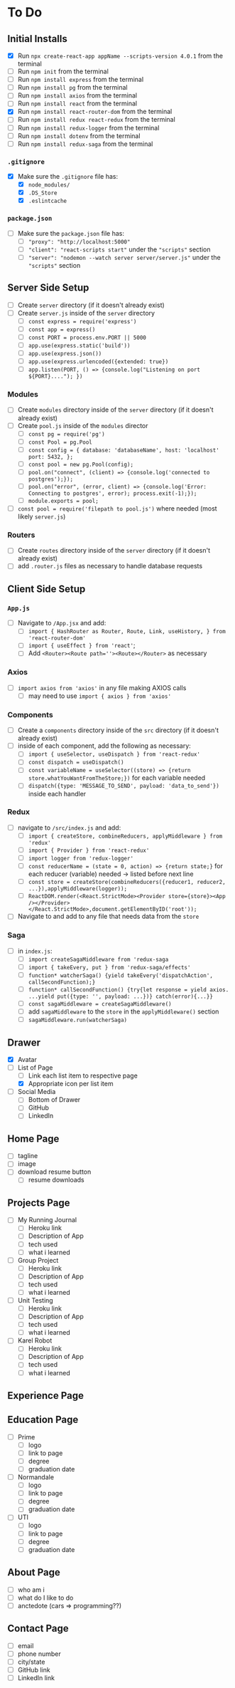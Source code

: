 # To Do

## Initial Installs

- [x] Run `npx create-react-app appName --scripts-version 4.0.1` from the terminal
- [ ] Run `npm init` from the terminal
- [ ] Run `npm install express` from the terminal
- [ ] Run `npm install pg` from the terminal
- [ ] Run `npm install axios` from the terminal
- [ ] Run `npm install react` from the terminal
- [x] Run `npm install react-router-dom` from the terminal
- [ ] Run `npm install redux react-redux` from the terminal
- [ ] Run `npm install redux-logger` from the terminal
- [ ] Run `npm install dotenv` from the terminal
- [ ] Run `npm install redux-saga` from the terminal

### `.gitignore`

- [x] Make sure the `.gitignore` file has:
  - [x] `node_modules/`
  - [x] `.DS_Store`
  - [x] `.eslintcache`

### `package.json`

- [ ] Make sure the `package.json` file has:
  - [ ] `"proxy": "http://localhost:5000"`
  - [ ] `"client": "react-scripts start"` under the `"scripts"` section
  - [ ] `"server": "nodemon --watch server server/server.js"` under the `"scripts"` section

## Server Side Setup

- [ ] Create `server` directory (if it doesn't already exist)
- [ ] Create `server.js` inside of the `server` directory
  - [ ] `const express = require('express')`
  - [ ] `const app = express()`
  - [ ] `const PORT = process.env.PORT || 5000`
  - [ ] `app.use(express.static('build'))`
  - [ ] `app.use(express.json())`
  - [ ] `app.use(express.urlencoded({extended: true})`
  - [ ] `app.listen(PORT, () => {console.log("Listening on port ${PORT}...."); })`

### Modules

- [ ] Create `modules` directory inside of the `server` directory (if it doesn't already exist)
- [ ] Create `pool.js` inside of the `modules` director
  - [ ] `const pg = require('pg')`
  - [ ] `const Pool = pg.Pool`
  - [ ] `const config = { database: 'databaseName', host: 'localhost' port: 5432, };`
  - [ ] `const pool = new pg.Pool(config);`
  - [ ] `pool.on("connect", (client) => {console.log('connected to postgres');});`
  - [ ] `pool.on("error", (error, client) => {console.log('Error: Connecting to postgres', error); process.exit(-1);});`
  - [ ] `module.exports = pool;`
- [ ] `const pool = require('filepath to pool.js')` where needed (most likely `server.js`)

### Routers

- [ ] Create `routes` directory inside of the `server` directory (if it doesn't already exist)
- [ ] add `.router.js` files as necessary to handle database requests

## Client Side Setup

### `App.js`

- [ ] Navigate to `/App.jsx` and add:
  - [ ] `import { HashRouter as Router, Route, Link, useHistory, } from 'react-router-dom'`
  - [ ] `import { useEffect } from 'react'`;
  - [ ] Add `<Router><Route path=''><Route></Router>` as necessary

### Axios

- [ ] `import axios from 'axios'` in any file making AXIOS calls
  - [ ] may need to use `import { axios } from 'axios'`

### Components

- [ ] Create a `components` directory inside of the `src` directory (if it doesn't already exist)
- [ ] inside of each component, add the following as necessary:
  - [ ] `import { useSelector, useDispatch } from 'react-redux'`
  - [ ] `const dispatch = useDispatch()`
  - [ ] `const variableName = useSelector((store) => {return store.whatYouWantFromTheStore;})` for each variable needed
  - [ ] `dispatch({type: 'MESSAGE_TO_SEND', payload: 'data_to_send'})` inside each handler

### Redux

- [ ] navigate to `/src/index.js` and add:
  - [ ] `import { createStore, combineReducers, applyMiddleware } from 'redux'`
  - [ ] `import { Provider } from 'react-redux'`
  - [ ] `import logger from 'redux-logger'`
  - [ ] `const reducerName = (state = 0, action) => {return state;}` for each reducer (variable) needed -> listed before next line
  - [ ] `const store = createStore(combineReducers({reducer1, reducer2, ...}),applyMiddleware(logger));`
  - [ ] `ReactDOM.render(<React.StrictMode><Provider store={store}><App /></Provider></React.StrictMode>,document.getElementByID('root'));`
- [ ] Navigate to and add to any file that needs data from the `store`

### Saga

- [ ] in `index.js`:
  - [ ] `import createSagaMiddleware from 'redux-saga`
  - [ ] `import { takeEvery, put } from 'redux-saga/effects'`
  - [ ] `function* watcherSaga() {yield takeEvery('dispatchAction', callSecondFunction);}`
  - [ ] `function* callSecondFunction() {try{let response = yield axios. ...yield put({type: '', payload: ...})} catch(error){...}}`
  - [ ] `const sagaMiddleware = createSagaMiddleware()`
  - [ ] add `sagaMiddleware` to the `store` in the `applyMiddleware()` section
  - [ ] `sagaMiddleware.run(watcherSaga)`

## Drawer

- [x] Avatar
- [ ] List of Page
  - [ ] Link each list item to respective page
  - [x] Appropriate icon per list item
- [ ] Social Media
  - [ ] Bottom of Drawer
  - [ ] GitHub
  - [ ] LinkedIn

## Home Page

- [ ] tagline
- [ ] image
- [ ] download resume button
  - [ ] resume downloads

## Projects Page

- [ ] My Running Journal
  - [ ] Heroku link
  - [ ] Description of App
  - [ ] tech used
  - [ ] what i learned
- [ ] Group Project
  - [ ] Heroku link
  - [ ] Description of App
  - [ ] tech used
  - [ ] what i learned
- [ ] Unit Testing
  - [ ] Heroku link
  - [ ] Description of App
  - [ ] tech used
  - [ ] what i learned
- [ ] Karel Robot
  - [ ] Heroku link
  - [ ] Description of App
  - [ ] tech used
  - [ ] what i learned

## Experience Page

## Education Page

- [ ] Prime
  - [ ] logo
  - [ ] link to page
  - [ ] degree
  - [ ] graduation date
- [ ] Normandale
  - [ ] logo
  - [ ] link to page
  - [ ] degree
  - [ ] graduation date
- [ ] UTI
  - [ ] logo
  - [ ] link to page
  - [ ] degree
  - [ ] graduation date

## About Page

- [ ] who am i
- [ ] what do I like to do
- [ ] anctedote (cars => programming??)

## Contact Page

- [ ] email
- [ ] phone number
- [ ] city/state
- [ ] GitHub link
- [ ] LinkedIn link
